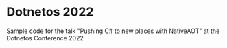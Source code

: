 # Dotnetos 2022
Sample code for the talk "Pushing C# to new places with NativeAOT" at the Dotnetos Conference 2022

